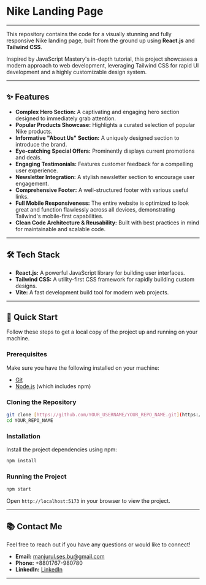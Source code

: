 # Nike Landing Page

---

This repository contains the code for a visually stunning and fully responsive Nike landing page, built from the ground up using **React.js** and **Tailwind CSS**.

Inspired by JavaScript Mastery's in-depth tutorial, this project showcases a modern approach to web development, leveraging Tailwind CSS for rapid UI development and a highly customizable design system.

---

## ✨ Features

* **Complex Hero Section:** A captivating and engaging hero section designed to immediately grab attention.
* **Popular Products Showcase:** Highlights a curated selection of popular Nike products.
* **Informative "About Us" Section:** A uniquely designed section to introduce the brand.
* **Eye-catching Special Offers:** Prominently displays current promotions and deals.
* **Engaging Testimonials:** Features customer feedback for a compelling user experience.
* **Newsletter Integration:** A stylish newsletter section to encourage user engagement.
* **Comprehensive Footer:** A well-structured footer with various useful links.
* **Full Mobile Responsiveness:** The entire website is optimized to look great and function flawlessly across all devices, demonstrating Tailwind's mobile-first capabilities.
* **Clean Code Architecture & Reusability:** Built with best practices in mind for maintainable and scalable code.

---

## 🛠️ Tech Stack

* **React.js:** A powerful JavaScript library for building user interfaces.
* **Tailwind CSS:** A utility-first CSS framework for rapidly building custom designs.
* **Vite:** A fast development build tool for modern web projects.

---

## 🚀 Quick Start

Follow these steps to get a local copy of the project up and running on your machine.

### Prerequisites

Make sure you have the following installed on your machine:

* [Git](https://git-scm.com/)
* [Node.js](https://nodejs.org/en/) (which includes npm)

### Cloning the Repository

```bash
git clone [https://github.com/YOUR_USERNAME/YOUR_REPO_NAME.git](https://github.com/YOUR_USERNAME/YOUR_REPO_NAME.git)
cd YOUR_REPO_NAME
```

### Installation

Install the project dependencies using npm:

```bash
npm install
```

### Running the Project

```bash
npm start
```

Open `http://localhost:5173` in your browser to view the project.

---

## 📚 Contact Me

Feel free to reach out if you have any questions or would like to connect!

* **Email:** [manjurul.ses.bu@gmail.com](mailto:manjurul.ses.bu@gmail.com)
* **Phone:** +8801767-980780
* **LinkedIn:** [LinkedIn](https://www.linkedin.com/in/manjurul369/)

---
